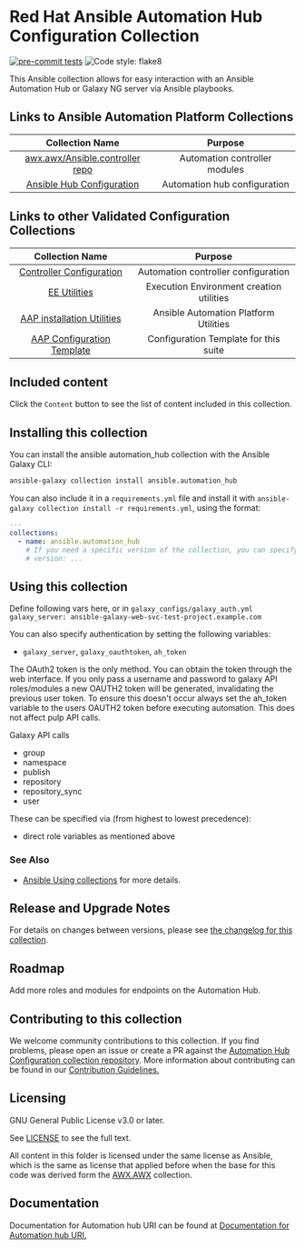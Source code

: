# Red Hat Ansible Automation Hub Configuration Collection

[![pre-commit tests](https://github.com/ansible/automation_hub_collection/actions/workflows/pre-commit.yml/badge.svg?branch=devel)](https://github.com/ansible/automation_hub_collection/actions/workflows/pre-commit.yml)
![Code style: flake8](https://img.shields.io/badge/Code%20style-flake8-orange)
<!-- Further CI badges go here as above -->

This Ansible collection allows for easy interaction with an Ansible Automation Hub or Galaxy NG server via Ansible playbooks.

## Links to Ansible Automation Platform Collections

|                                      Collection Name                                         |                 Purpose                  |
|:--------------------------------------------------------------------------------------------:|:----------------------------------------:|
| [awx.awx/Ansible.controller repo](https://github.com/ansible/awx/tree/devel/awx_collection) |   Automation controller modules          |
|        [Ansible Hub Configuration](https://github.com/ansible/automation_hub_collection)     |       Automation hub configuration       |

## Links to other Validated Configuration Collections

|                                      Collection Name                                       |                 Purpose                  |
|:------------------------------------------------------------------------------------------:|:----------------------------------------:|
| [Controller Configuration](https://galaxy.ansible.com/redhat_cop/controller_configuration) |   Automation controller configuration    |
|             [EE Utilities](https://galaxy.ansible.com/redhat_cop/ee_utilities)             | Execution Environment creation utilities |
|     [AAP installation Utilities](https://galaxy.ansible.com/redhat_cop/aap_utilities)      |  Ansible Automation Platform Utilities   |
|   [AAP Configuration Template](https://github.com/redhat-cop/aap_configuration_template)   |  Configuration Template for this suite   |

## Included content

Click the `Content` button to see the list of content included in this collection.

## Installing this collection

You can install the ansible automation_hub collection with the Ansible Galaxy CLI:

```bash
ansible-galaxy collection install ansible.automation_hub
```

You can also include it in a `requirements.yml` file and install it with `ansible-galaxy collection install -r requirements.yml`, using the format:

```yaml
---
collections:
  - name: ansible.automation_hub
    # If you need a specific version of the collection, you can specify like this:
    # version: ...
```

## Using this collection

Define following vars here, or in `galaxy_configs/galaxy_auth.yml`
`galaxy_server: ansible-galaxy-web-svc-test-project.example.com`

You can also specify authentication by setting the following variables:

- `galaxy_server`, `galaxy_oauthtoken`, `ah_token`

The OAuth2 token is the only method. You can obtain the token through the web interface. If you only pass a username and password to galaxy API roles/modules a new OAUTH2 token will be generated, invalidating the previous user token. To ensure this doesn't occur always set the ah_token variable to the users OAUTH2 token before executing automation. This does not affect pulp API calls.

Galaxy API calls

- group
- namespace
- publish
- repository
- repository_sync
- user

These can be specified via (from highest to lowest precedence):

- direct role variables as mentioned above

### See Also

- [Ansible Using collections](https://docs.ansible.com/ansible/latest/user_guide/collections_using.html) for more details.

## Release and Upgrade Notes

For details on changes between versions, please see [the changelog for this collection](CHANGELOG.rst).

## Roadmap

Add more roles and modules for endpoints on the Automation Hub.

## Contributing to this collection

We welcome community contributions to this collection. If you find problems, please open an issue or create a PR against the [Automation Hub Configuration collection repository](https://github.com/ansible/automation_hub_collection).
More information about contributing can be found in our [Contribution Guidelines.](https://github.com/ansible/automation_hub_collection/blob/devel/.github/CONTRIBUTING.md)

## Licensing

GNU General Public License v3.0 or later.

See [LICENSE](https://www.gnu.org/licenses/gpl-3.0.txt) to see the full text.

All content in this folder is licensed under the same license as Ansible,
which is the same as license that applied before when the base for this
code was derived form the [AWX.AWX](https://galaxy.ansible.com/awx/awx) collection.

## Documentation

Documentation for Automation hub URI can be found at
[Documentation for Automation hub URI.](https://github.com/ansible/galaxy_ng/wiki/Automating-Collection-Uploads)
